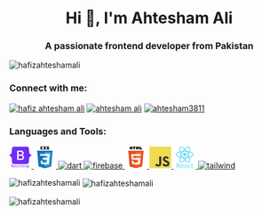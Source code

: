 <h1 align="center">Hi 👋, I'm Ahtesham Ali</h1>
<h3 align="center">A passionate frontend developer from Pakistan</h3>

<p align="left"> <img src="https://komarev.com/ghpvc/?username=hafizahteshamali&label=Profile%20views&color=0e75b6&style=flat" alt="hafizahteshamali" /> </p>

<h3 align="left">Connect with me:</h3>
<p align="left">
<a href="https://linkedin.com/in/hafiz ahtesham ali" target="blank"><img align="center" src="https://raw.githubusercontent.com/rahuldkjain/github-profile-readme-generator/master/src/images/icons/Social/linked-in-alt.svg" alt="hafiz ahtesham ali" height="30" width="40" /></a>
<a href="https://fb.com/ahtesham ali" target="blank"><img align="center" src="https://raw.githubusercontent.com/rahuldkjain/github-profile-readme-generator/master/src/images/icons/Social/facebook.svg" alt="ahtesham ali" height="30" width="40" /></a>
<a href="https://instagram.com/ahtesham3811" target="blank"><img align="center" src="https://raw.githubusercontent.com/rahuldkjain/github-profile-readme-generator/master/src/images/icons/Social/instagram.svg" alt="ahtesham3811" height="30" width="40" /></a>
</p>

<h3 align="left">Languages and Tools:</h3>
<p align="left"> <a href="https://getbootstrap.com" target="_blank" rel="noreferrer"> <img src="https://raw.githubusercontent.com/devicons/devicon/master/icons/bootstrap/bootstrap-plain-wordmark.svg" alt="bootstrap" width="40" height="40"/> </a> <a href="https://www.w3schools.com/css/" target="_blank" rel="noreferrer"> <img src="https://raw.githubusercontent.com/devicons/devicon/master/icons/css3/css3-original-wordmark.svg" alt="css3" width="40" height="40"/> </a> <a href="https://dart.dev" target="_blank" rel="noreferrer"> <img src="https://www.vectorlogo.zone/logos/dartlang/dartlang-icon.svg" alt="dart" width="40" height="40"/> </a> <a href="https://firebase.google.com/" target="_blank" rel="noreferrer"> <img src="https://www.vectorlogo.zone/logos/firebase/firebase-icon.svg" alt="firebase" width="40" height="40"/> </a> <a href="https://www.w3.org/html/" target="_blank" rel="noreferrer"> <img src="https://raw.githubusercontent.com/devicons/devicon/master/icons/html5/html5-original-wordmark.svg" alt="html5" width="40" height="40"/> </a> <a href="https://developer.mozilla.org/en-US/docs/Web/JavaScript" target="_blank" rel="noreferrer"> <img src="https://raw.githubusercontent.com/devicons/devicon/master/icons/javascript/javascript-original.svg" alt="javascript" width="40" height="40"/> </a> <a href="https://reactjs.org/" target="_blank" rel="noreferrer"> <img src="https://raw.githubusercontent.com/devicons/devicon/master/icons/react/react-original-wordmark.svg" alt="react" width="40" height="40"/> </a> <a href="https://tailwindcss.com/" target="_blank" rel="noreferrer"> <img src="https://www.vectorlogo.zone/logos/tailwindcss/tailwindcss-icon.svg" alt="tailwind" width="40" height="40"/> </a> </p>

<p><img align="left" src="https://github-readme-stats.vercel.app/api/top-langs?username=hafizahteshamali&show_icons=true&locale=en&layout=compact" alt="hafizahteshamali" /></p>

<p>&nbsp;<img align="center" src="https://github-readme-stats.vercel.app/api?username=hafizahteshamali&show_icons=true&locale=en" alt="hafizahteshamali" /></p>

<p><img align="center" src="https://github-readme-streak-stats.herokuapp.com/?user=hafizahteshamali&" alt="hafizahteshamali" /></p>
